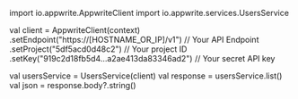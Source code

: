 import io.appwrite.AppwriteClient
import io.appwrite.services.UsersService

val client = AppwriteClient(context)
  .setEndpoint("https://[HOSTNAME_OR_IP]/v1") // Your API Endpoint
  .setProject("5df5acd0d48c2") // Your project ID
  .setKey("919c2d18fb5d4...a2ae413da83346ad2") // Your secret API key

val usersService = UsersService(client)
val response = usersService.list()
val json = response.body?.string()